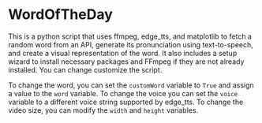 # WordOfTheDay

This is a python script that uses ffmpeg, edge_tts, and matplotlib to fetch a random word from an API, generate its pronunciation using text-to-speech, and create a visual representation of the word.
It also includes a setup wizard to install necessary packages and FFmpeg if they are not already installed.
You can change customize the script.

To change the word, you can set the `customWord` variable to `True` and assign a value to the `word` variable.
To change the voice you can set the `voice` variable to a different voice string supported by edge_tts.
To change the video size, you can modify the `width` and `height` variables.